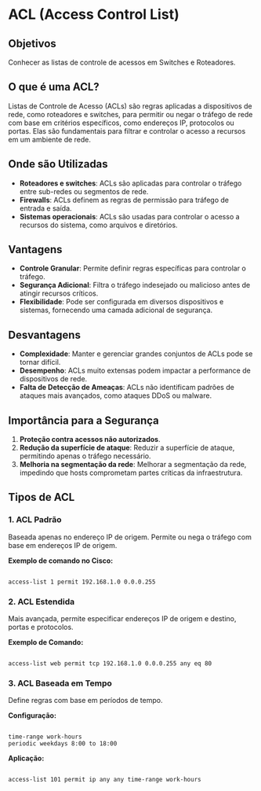 # ACL (Access Control List)

## Objetivos

Conhecer as listas de controle de acessos em Switches e Roteadores.

## O que é uma ACL?

Listas de Controle de Acesso (ACLs) são regras aplicadas a dispositivos de rede, como roteadores e switches, para permitir ou negar o tráfego de rede com base em critérios específicos, como endereços IP, protocolos ou portas. Elas são fundamentais para filtrar e controlar o acesso a recursos em um ambiente de rede.

## Onde são Utilizadas

* **Roteadores e switches**: ACLs são aplicadas para controlar o tráfego entre sub-redes ou segmentos de rede.
* **Firewalls**: ACLs definem as regras de permissão para tráfego de entrada e saída.
* **Sistemas operacionais**: ACLs são usadas para controlar o acesso a recursos do sistema, como arquivos e diretórios.

## Vantagens

* **Controle Granular**: Permite definir regras específicas para controlar o tráfego.
* **Segurança Adicional**: Filtra o tráfego indesejado ou malicioso antes de atingir recursos críticos.
* **Flexibilidade**: Pode ser configurada em diversos dispositivos e sistemas, fornecendo uma camada adicional de segurança.

## Desvantagens

* **Complexidade**: Manter e gerenciar grandes conjuntos de ACLs pode se tornar difícil.
* **Desempenho**: ACLs muito extensas podem impactar a performance de dispositivos de rede.
* **Falta de Detecção de Ameaças**: ACLs não identificam padrões de ataques mais avançados, como ataques DDoS ou malware.

## Importância para a Segurança

1.  **Proteção contra acessos não autorizados**.
2.  **Redução da superfície de ataque**: Reduzir a superfície de ataque, permitindo apenas o tráfego necessário.
3.  **Melhoria na segmentação da rede**: Melhorar a segmentação da rede, impedindo que hosts comprometam partes críticas da infraestrutura.

## Tipos de ACL

### 1. ACL Padrão

Baseada apenas no endereço IP de origem. Permite ou nega o tráfego com base em endereços IP de origem.

**Exemplo de comando no Cisco:**
```

access-list 1 permit 192.168.1.0 0.0.0.255

```

### 2. ACL Estendida

Mais avançada, permite especificar endereços IP de origem e destino, portas e protocolos.

**Exemplo de Comando:**
```

access-list web permit tcp 192.168.1.0 0.0.0.255 any eq 80

```

### 3. ACL Baseada em Tempo

Define regras com base em períodos de tempo.

**Configuração:**
```

time-range work-hours
periodic weekdays 8:00 to 18:00

```

**Aplicação:**
```

access-list 101 permit ip any any time-range work-hours

```
